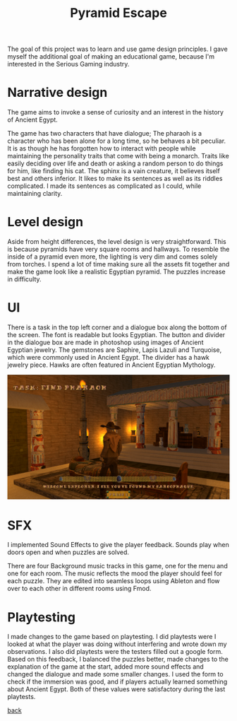 ﻿---
layout: default
title: Pyramid Escape
description: Educational game about Ancient Egypt. Made to learn to the basics of Game Design.
---

The goal of this project was to learn and use game design principles. I gave myself the additional goal of making an educational game, because I'm interested in the Serious Gaming industry.

# Narrative design
The game aims to invoke a sense of curiosity and an interest in the history of Ancient Egypt.

The game has two characters that have dialogue;
The pharaoh is a character who has been alone for a long time, so he behaves a bit peculiar. It is as though he has forgotten how to interact with people while maintaining the personality traits that come with being a monarch. Traits like easily deciding over life and death or asking a random person to do things for him, like finding his cat.
The sphinx is a vain creature, it believes itself best and others inferior. It likes to make its sentences as well as its riddles complicated. I made its sentences as complicated as I could, while maintaining clarity.

# Level design
Aside from height differences, the level design is very straightforward. This is because pyramids have very square rooms and hallways. To resemble the inside of a pyramid even more, the lighting is very dim and comes solely from torches. I spend a lot of time making sure all the assets fit together and make the game look like a realistic Egyptian pyramid.
The puzzles increase in difficulty.


# UI
There is a task in the top left corner and a dialogue box along the bottom of the screen. The font is readable but looks Egyptian. 
The button and divider in the dialogue box are made in photoshop using images of Ancient Egyptian jewelry. The gemstones are Saphire, Lapis Lazuli and Turquoise, which were commonly used in Ancient Egypt. The divider has a hawk jewelry piece. Hawks are often featured in Ancient Egyptian Mythology.

![UI](/assets/img/Pyramid_Escape_portfolio_menu.png)

# SFX
I implemented Sound Effects to give the player feedback. Sounds play when doors open and when puzzles are solved.

There are four Background music tracks in this game, one for the menu and one for each room. The music reflects the mood the player should feel for each puzzle. They are edited into seamless loops using Ableton and flow over to each other in different rooms using Fmod.

# Playtesting
I made changes to the game based on playtesting. I did playtests were I looked at what the player was doing without interfering and wrote down my observations. I also did playtests were the testers filled out a google form. Based on this feedback, I balanced the puzzles better, made changes to the explanation of the game at the start, added more sound effects and changed the dialogue and made some smaller changes. I used the form to check if the immersion was good, and if players actually learned something about Ancient Egypt. Both of these values were satisfactory during the last playtests.

[back](./)